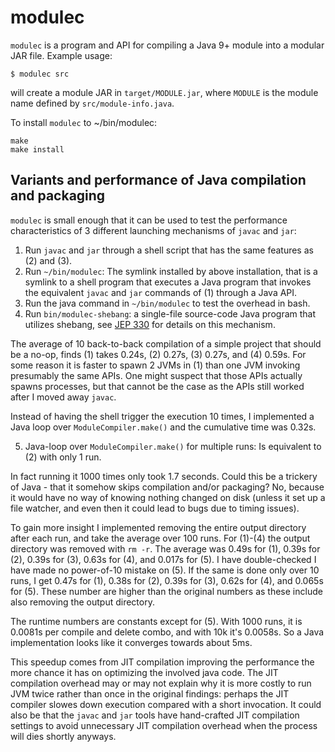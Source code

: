 # modulec

`modulec` is a program and API for compiling a Java 9+ module into a modular JAR file. Example usage:

```
$ modulec src
```

will create a module JAR in `target/MODULE.jar`, where `MODULE` is the module name defined by `src/module-info.java`.

To install `modulec` to ~/bin/modulec:

```
make
make install
```

## Variants and performance of Java compilation and packaging

`modulec` is small enough that it can be used to test the performance characteristics of 3 different launching mechanisms of `javac` and `jar`:

1. Run `javac` and `jar` through a shell script that has the same features as (2) and (3).
2. Run `~/bin/modulec`: The symlink installed by above installation, that is a symlink to a shell program that executes a Java program that invokes the equivalent `javac` and `jar` commands of (1) through a Java API.
3. Run the java command in `~/bin/modulec` to test the overhead in bash.
4. Run `bin/modulec-shebang`: a single-file source-code Java program that utilizes shebang, see [JEP 330](https://openjdk.java.net/jeps/330) for details on this mechanism.

The average of 10 back-to-back compilation of a simple project that should be a no-op, finds (1) takes 0.24s, (2) 0.27s, (3) 0.27s, and (4) 0.59s.  For some reason it is faster to spawn 2 JVMs in (1) than one JVM invoking presumably the same APIs.  One might suspect that those APIs actually spawns processes, but that cannot be the case as the APIs still worked after I moved away `javac`.

Instead of having the shell trigger the execution 10 times, I implemented a Java loop over `ModuleCompiler.make()` and the cumulative time was 0.32s.

5. Java-loop over `ModuleCompiler.make()` for multiple runs:  Is equivalent to (2) with only 1 run.

In fact running it 1000 times only took 1.7 seconds. Could this be a trickery of Java - that it somehow skips compilation and/or packaging?  No, because it would have no way of knowing nothing changed on disk (unless it set up a file watcher, and even then it could lead to bugs due to timing issues).

To gain more insight I implemented removing the entire output directory after each run, and take the average over 100 runs.  For (1)-(4) the output directory was removed with `rm -r`.  The average was 0.49s for (1), 0.39s for (2), 0.39s for (3), 0.63s for (4), and 0.017s for (5).  I have double-checked I have made no power-of-10 mistake on (5).  If the same is done only over 10 runs, I get 0.47s for (1), 0.38s for (2), 0.39s for (3), 0.62s for (4), and 0.065s for (5).  These number are higher than the original numbers as these include also removing the output directory.

The runtime numbers are constants except for (5).  With 1000 runs, it is 0.0081s per compile and delete combo, and with 10k it's 0.0058s.  So a Java implementation looks like it converges towards about 5ms.

This speedup comes from JIT compilation improving the performance the more chance it has on optimizing the involved java code.  The JIT compilation overhead may or may not explain why it is more costly to run JVM twice rather than once in the original findings: perhaps the JIT compiler slowes down execution compared with a short invocation.  It could also be that the `javac` and `jar` tools have hand-crafted JIT compilation settings to avoid unnecessary JIT compilation overhead when the process will dies shortly anyways.
